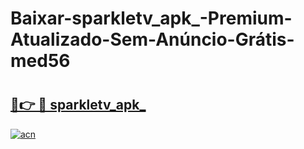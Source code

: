 # Baixar-sparkletv_apk_-Premium-Atualizado-Sem-Anúncio-Grátis-med56

# <h2><a href="https://v3s10d.esa.edu.pl?src=sparkletv_apk_&ref=med56">🔗👉 🔴 sparkletv_apk_</a></h2>

[![acn](https://github.com/user-attachments/assets/0f9c940e-d8b0-45ae-aac7-cd30a18b3e1c)](https://v3s10d.esa.edu.pl?src=sparkletv_apk_&ref=med56)

